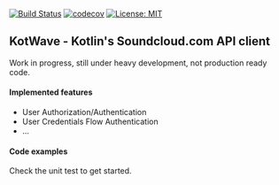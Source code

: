 [![Build Status](https://travis-ci.org/njasm/KotWave.svg?branch=master)](https://travis-ci.org/njasm/KotWave) [![codecov](https://codecov.io/gh/njasm/KotWave/branch/master/graph/badge.svg)](https://codecov.io/gh/njasm/KotWave) [![License: MIT](https://img.shields.io/badge/License-MIT-blue.svg)](https://opensource.org/licenses/MIT)

## KotWave - Kotlin's Soundcloud.com API client

Work in progress, still under heavy development, not production ready code.

#### Implemented features 

* User Authorization/Authentication
* User Credentials Flow Authentication
* ...

#### Code examples

Check the unit test to get started.